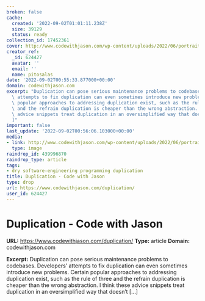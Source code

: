```yaml
---
broken: false
cache:
  created: '2022-09-02T01:01:11.238Z'
  size: 39129
  status: ready
collection_id: 17452361
cover: http://www.codewithjason.com/wp-content/uploads/2022/06/portrait-2.png
creator_ref:
  _id: 624427
  avatar: ''
  email: ''
  name: pitosalas
date: '2022-09-02T00:55:33.877000+00:00'
domain: codewithjason.com
excerpt: "Duplication can pose serious maintenance problems to codebases. Developers\u2019\
  \ attempts to fix duplication can even sometimes introduce new problems. Certain\
  \ popular approaches to addressing duplication exist, such as the rule of three\
  \ and the refrain duplication is cheaper than the wrong abstraction. I think these\
  \ advice snippets treat duplication in an oversimplified way that doesn\u2019t [\u2026\
  ]"
important: false
last_update: '2022-09-02T00:56:06.103000+00:00'
media:
- link: http://www.codewithjason.com/wp-content/uploads/2022/06/portrait-2.png
  type: image
raindrop_id: 439996870
raindrop_type: article
tags:
- dry software-engineering programming duplication
title: Duplication - Code with Jason
type: drop
url: https://www.codewithjason.com/duplication/
user_id: 624427
---
```


# Duplication - Code with Jason

**URL:** https://www.codewithjason.com/duplication/
**Type:** article
**Domain:** codewithjason.com

**Excerpt:** Duplication can pose serious maintenance problems to codebases. Developers’ attempts to fix duplication can even sometimes introduce new problems. Certain popular approaches to addressing duplication exist, such as the rule of three and the refrain duplication is cheaper than the wrong abstraction. I think these advice snippets treat duplication in an oversimplified way that doesn’t […]
